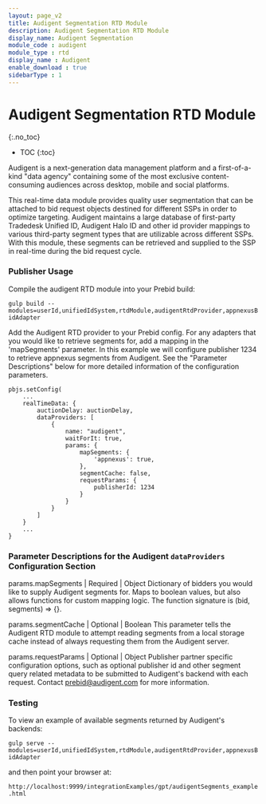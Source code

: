 ```yaml
---
layout: page_v2
title: Audigent Segmentation RTD Module
description: Audigent Segmentation RTD Module
display_name: Audigent Segmentation
module_code : audigent
module_type : rtd
display_name : Audigent
enable_download : true
sidebarType : 1
---
```


# Audigent Segmentation RTD Module
{:.no_toc}

* TOC
{:toc}

Audigent is a next-generation data management platform and a first-of-a-kind
"data agency" containing some of the most exclusive content-consuming audiences
across desktop, mobile and social platforms.

This real-time data module provides quality user segmentation that can be
attached to bid request objects destined for different SSPs in order to optimize
targeting. Audigent maintains a large database of first-party Tradedesk Unified
ID, Audigent Halo ID and other id provider mappings to various third-party
segment types that are utilizable across different SSPs.  With this module,
these segments can be retrieved and supplied to the SSP in real-time during
the bid request cycle.

### Publisher Usage

Compile the audigent RTD module into your Prebid build:

`gulp build --modules=userId,unifiedIdSystem,rtdModule,audigentRtdProvider,appnexusBidAdapter`

Add the Audigent RTD provider to your Prebid config.  For any adapters
that you would like to retrieve segments for, add a mapping in the 'mapSegments'
parameter.  In this example we will configure publisher 1234 to retrieve
appnexus segments from Audigent. See the "Parameter Descriptions" below for
more detailed information of the configuration parameters.

```
pbjs.setConfig(
    ...
    realTimeData: {
        auctionDelay: auctionDelay,
        dataProviders: [
            {
                name: "audigent",
                waitForIt: true,
                params: {
                    mapSegments: {
                        'appnexus': true,
                    },
                    segmentCache: false,
                    requestParams: {
                        publisherId: 1234
                    }
                }
            }
        ]
    }
    ...
}
```

### Parameter Descriptions for the Audigent `dataProviders` Configuration Section

params.mapSegments | Required | Object
Dictionary of bidders you would like to supply Audigent segments for.
Maps to boolean values, but also allows functions for custom mapping logic.
The function signature is (bid, segments) => {}.

params.segmentCache | Optional | Boolean
This parameter tells the Audigent RTD module to attempt reading segments
from a local storage cache instead of always requesting them from the
Audigent server.

params.requestParams | Optional | Object
Publisher partner specific configuration options, such as optional publisher id
and other segment query related metadata to be submitted to Audigent's
backend with each request.  Contact prebid@audigent.com for more information.


### Testing

To view an example of available segments returned by Audigent's backends:

`gulp serve --modules=userId,unifiedIdSystem,rtdModule,audigentRtdProvider,appnexusBidAdapter`

and then point your browser at:

`http://localhost:9999/integrationExamples/gpt/audigentSegments_example.html`




